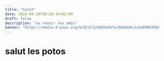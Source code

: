 ```yaml
---
title: "Salut"
date: 2024-05-10T10:24:14+02:00
draft: false
description: "au revoir les amis"
banner: "https://media.4-paws.org/b/8/d/5/b8d5441fec6b84e9c3cba899549b84bb0f193fff/VIER%20PFOTEN_2019-07-18_013-2890x2000.jpg"
---
```


# salut les potos
